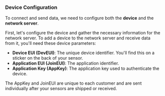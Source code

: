 ### Device Configuration

To connect and send data, we need to configure both the **device** and the **network server**.

First, let's configure the device and gather the necessary information for the network server. To add a device to the network server and receive data from it, you'll need these device parameters:

* **Device EUI (DevEUI)**: The unique device identifier. You'll find this on a sticker on the back of your sensor.
* **Application EUI (JoinEUI)**: The application identifier.
* **Application Key (AppKey)**: The application key used to authenticate the device.

The AppKey and JoinEUI are unique to each customer and are sent individually after your sensors are shipped or received.